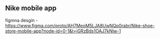 ## Nike mobile app

figmna desgin - https://www.figma.com/proto/AH7MeoM5LJA8UwNQp0rabr/Nike-shoe-store-mobile-app?node-id=0-1&t=jGRzBds1OAJ7kNlw-1
